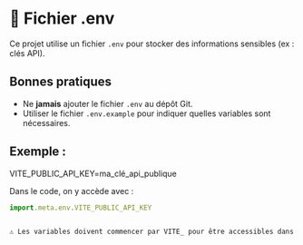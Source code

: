# 🔐 Fichier .env

Ce projet utilise un fichier `.env` pour stocker des informations sensibles (ex : clés API).

## Bonnes pratiques

- Ne **jamais** ajouter le fichier `.env` au dépôt Git.
- Utiliser le fichier `.env.example` pour indiquer quelles variables sont nécessaires.

## Exemple :

VITE_PUBLIC_API_KEY=ma_clé_api_publique


Dans le code, on y accède avec :

```js
import.meta.env.VITE_PUBLIC_API_KEY


⚠️ Les variables doivent commencer par VITE_ pour être accessibles dans Vite.

